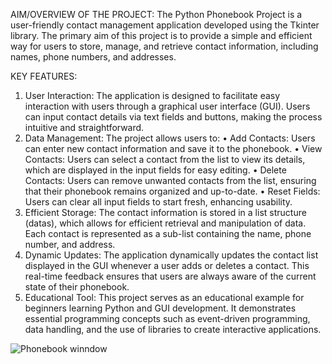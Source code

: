 AIM/OVERVIEW OF THE PROJECT:
The Python Phonebook Project is a user-friendly contact management application developed using the Tkinter library. The primary aim of this project is to provide a simple and efficient way for users to store, manage, and retrieve contact information, including names, phone numbers, and addresses.

KEY FEATURES: 
1.	User Interaction: The application is designed to facilitate easy interaction with users through a graphical user interface (GUI). Users can input contact details via text fields and buttons, making the process intuitive and straightforward.
2.	Data Management: The project allows users to:
•	Add Contacts: Users can enter new contact information and save it to the phonebook.
•	View Contacts: Users can select a contact from the list to view its details, which are displayed in the input fields for easy editing.
•	Delete Contacts: Users can remove unwanted contacts from the list, ensuring that their phonebook remains organized and up-to-date.
•	Reset Fields: Users can clear all input fields to start fresh, enhancing usability.
3.	Efficient Storage: The contact information is stored in a list structure (datas), which allows for efficient retrieval and manipulation of data. Each contact is represented as a sub-list containing the name, phone number, and address.
4.	Dynamic Updates: The application dynamically updates the contact list displayed in the GUI whenever a user adds or deletes a contact. This real-time feedback ensures that users are always aware of the current state of their phonebook.
5.	Educational Tool: This project serves as an educational example for beginners learning Python and GUI development. It demonstrates essential programming concepts such as event-driven programming, data handling, and the use of libraries to create interactive applications.

![Phonebook winndow](Phonebook/Phonebook_window.png)

